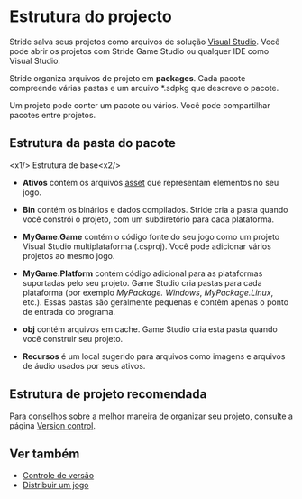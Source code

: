 # Estrutura do projecto

Stride salva seus projetos como arquivos de solução [Visual Studio](https://msdn.microsoft.com/en-us/library/bb165951.aspx?f=255&MSPPError=-2147217396). Você pode abrir os projetos com Stride Game Studio ou qualquer IDE como Visual Studio.

Stride organiza arquivos de projeto em **packages**. Cada pacote compreende várias pastas e um arquivo *.sdpkg que descreve o pacote.

Um projeto pode conter um pacote ou vários. Você pode compartilhar pacotes entre projetos.

## Estrutura da pasta do pacote

<x1\/> Estrutura de base<x2\/>

* **Ativos** contém os arquivos [asset](../game-studio/assets.md) que representam elementos no seu jogo.

* **Bin** contém os binários e dados compilados. Stride cria a pasta quando você constrói o projeto, com um subdiretório para cada plataforma.

* **MyGame.Game** contém o código fonte do seu jogo como um projeto Visual Studio multiplataforma (.csproj). Você pode adicionar vários projetos ao mesmo jogo.

* **MyGame.Platform** contém código adicional para as plataformas suportadas pelo seu projeto. Game Studio cria pastas para cada plataforma (por exemplo *MyPackage. Windows*, *MyPackage.Linux*, etc.). Essas pastas são geralmente pequenas e contêm apenas o ponto de entrada do programa.

* **obj** contém arquivos em cache. Game Studio cria esta pasta quando você construir seu projeto.

* **Recursos** é um local sugerido para arquivos como imagens e arquivos de áudio usados por seus ativos.

## Estrutura de projeto recomendada

Para conselhos sobre a melhor maneira de organizar seu projeto, consulte a página [Version control](version-control.md).

## Ver também

* [Controle de versão](version-control.md)
* [Distribuir um jogo](distribute-a-game.md)